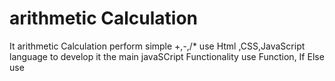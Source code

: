 # arithmetic Calculation
It arithmetic Calculation perform simple +,-,/* use Html ,CSS,JavaScript language to develop it the main javaSCript Functionality use Function, If Else use
